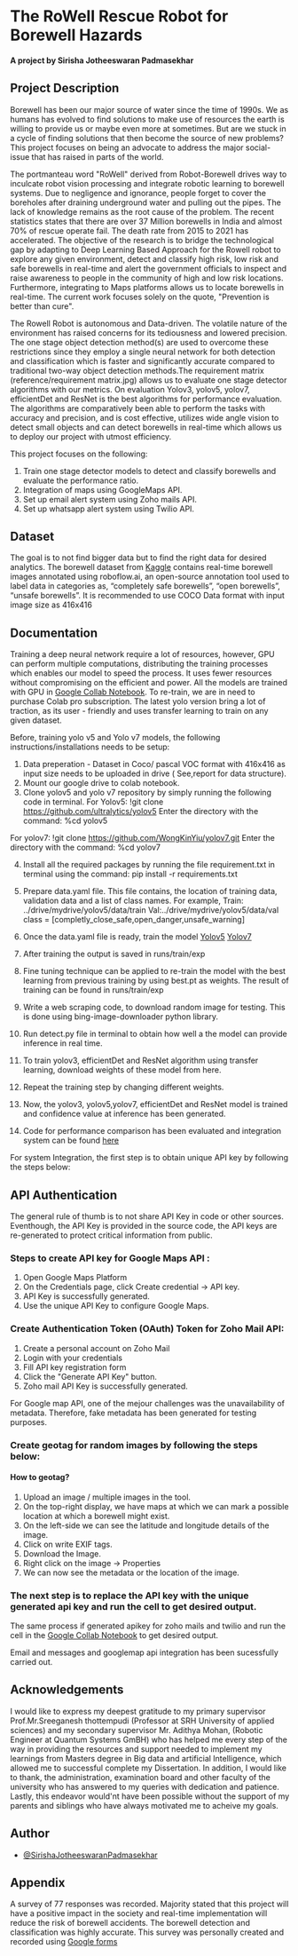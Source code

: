 
# The RoWell Rescue Robot for Borewell Hazards
#### A project by Sirisha Jotheeswaran Padmasekhar 

## Project Description 
Borewell has been our major source of water since the time of 1990s. We as humans has evolved to find solutions to make use of resources the earth is willing to provide us or maybe even more at sometimes. But are we stuck in a cycle of finding solutions that then become the source of new problems? This project focuses on being an advocate to address the major social-issue that has raised in parts of the world. 

The portmanteau word "RoWell" derived from Robot-Borewell drives way to inculcate robot vision processing and integrate robotic learning to borewell systems. Due to negligence and ignorance, people forget to cover the boreholes after draining underground water and pulling out the pipes. The lack of knowledge remains as the root cause of the problem. The recent statistics states that there are over 37 Million borewells in India and almost 70% of rescue operate fail. The death rate from 2015 to 2021 has accelerated. The objective of the research is to bridge the technological gap by adapting to Deep Learning Based Approach for the Rowell robot to explore any given environment, detect and classify high risk, low risk and safe borewells in real-time and alert the government officials to inspect and raise awareness to people in the community of high and low risk locations. Furthermore, integrating to Maps platforms allows us to locate borewells  in real-time. The current work focuses solely on the quote, "Prevention is better than cure".  

The Rowell  Robot is autonomous and Data-driven. The volatile nature of the environment has raised concerns for its tediousness and lowered precision. The one stage object detection method(s) are used to overcome these restrictions since they employ a single neural network for both detection and classification which is faster and significantly accurate compared to traditional two-way object detection methods.The requirement matrix (reference/requirement matrix.jpg) allows us to evaluate one stage detector algorithms with our metrics. On evaluation Yolov3, yolov5, yolov7, efficientDet and ResNet is the best algorithms for performance evaluation. The algorithms  are comparatively been able to perform the tasks with accuracy and precision, and is cost effective, utilizes wide angle vision to detect small objects and can detect borewells in real-time which allows us to deploy our project with utmost efficiency. 

This project focuses on the following:

1. Train one stage detector models to detect and classify borewells and evaluate the performance ratio. 
2. Integration of maps using GoogleMaps API. 
3. Set up email alert system using Zoho mails API. 
4. Set up whatsapp alert system using Twilio API. 

## Dataset

The goal is to not find bigger data but to find the right data for desired analytics. The borewell dataset from [Kaggle](https://www.kaggle.com/datasets/saktheeswaranswan/borewell-dataset-416-resize-tensorflow-yolo-voc?select=borewell+dataset) contains real-time borewell images annotated using roboflow.ai, an open-source annotation tool used to label data in categories as, “completely safe borewells”, “open borewells”, “unsafe borewells”. It is recommended to use COCO Data format with input image size as 416x416


## Documentation

Training a deep neural network require a lot of resources, however, GPU can perform multiple computations, distributing the training processes which enables our model to speed the process. It uses fewer resources without compromising on the efficient and power. All the models are trained with GPU in [Google Collab Notebook](https://drive.google.com/file/d/1a3saiY0QbfrKBGyuK5qE1Sp6-ms__L34/view?usp=sharing). To re-train, we are in need to purchase Colab pro subscription. The latest yolo version bring a lot of traction, as its user - friendly and uses transfer learning to train on any given dataset. 

Before, training yolo v5 and Yolo v7 models, the following instructions/installations needs to be setup:

1. Data preperation - Dataset in Coco/ pascal VOC format with 416x416 as input size needs to be uploaded in drive ( See,report for data structure). 
2. Mount our google drive to colab notebook. 
3. Clone yolov5 and yolo v7 repository by simply running the following code in terminal. 
   For Yolov5:
               !git clone https://github.com/ultralytics/yolov5
Enter the directory with the command: %cd yolov5

 For yolov7: 
            !git clone https://github.com/WongKinYiu/yolov7.git
 Enter the directory with the command: %cd yolov7

4. Install all the required packages by running the file requirement.txt in terminal using the command: pip install -r requirements.txt 
5. Prepare data.yaml file. This file contains, the location of training data, validation data and a list of class names. 
For example, 
Train: ../drive/mydrive/yolov5/data/train
Val:../drive/mydrive/yolov5/data/val
class = [completly_close_safe,open_danger,unsafe_warning]

6. Once the data.yaml file is ready, train the model [Yolov5](https://github.com/ultralytics/yolov5/wiki/Train-Custom-Data) [Yolov7](https://github.com/WongKinYiu/yolov7)
7. After training the output is saved in runs/train/exp
8. Fine tuning technique can be applied to re-train the model with the best learning from previous training by using best.pt as weights. The result of training can be found in runs/train/exp
9. Write a web scraping code, to download random image for testing. This is done using bing-image-downloader python library. 
10. Run detect.py file in terminal to obtain how well a the model can provide inference in real time. 
11. To train yolov3, efficientDet and ResNet algorithm using transfer learning, download weights of these model from here. 
12. Repeat the training step by changing different weights.
13. Now, the yolov3, yolov5,yolov7, efficientDet and ResNet model is trained and confidence value at inference has been generated. 
14. Code for performance comparison has been evaluated and integration system can be found [here](https://drive.google.com/file/d/1a3saiY0QbfrKBGyuK5qE1Sp6-ms__L34/view?usp=sharing)

For system Integration, the first step is to obtain unique API key by following the steps below:

## API Authentication

The general rule of thumb is to not share API Key in code or other sources. Eventhough, the API Key is provided in the source code, the API keys are re-generated to protect critical information from public. 

### Steps to create API key for Google Maps API : 

 1. Open Google Maps Platform
 2. On the Credentials page, click Create credential → API key.
 3. API Key is successfully generated.
 4. Use the unique API Key to configure Google Maps.

### Create Authentication Token (OAuth) Token for Zoho Mail API: 

1. Create a personal account on Zoho Mail
2. Login with your credentials
3. Fill API key registration form
4. Click the "Generate API Key" button.
5. Zoho mail API Key is successfully generated.

For Google map API, one of the mejour challenges was the unavailability of metadata. Therefore, fake metadata has been generated for testing purposes. 

### Create geotag for random images by following the steps below:

#### How to geotag?

1. Upload an image / multiple images in the tool.
2. On the top-right display, we have maps at which we can mark a possible location at which a borewell might exist.
3. On the left-side we can see the latitude and longitude details of the image.
4. Click on write EXIF tags.
5. Download the Image.
6. Right click on the image → Properties
7. We can now see the metadata or the location of the image.

### The next step is to replace the API key with the unique generated api key and run the cell to get desired output. 

The same process if generated apikey for zoho mails and twilio and run the cell in the [Google Collab Notebook](https://drive.google.com/file/d/1a3saiY0QbfrKBGyuK5qE1Sp6-ms__L34/view?usp=sharing) to get desired output. 

Email and messages and googlemap api integration has been sucessfully carried out. 

## Acknowledgements

I would like to express my deepest gratitude to my primary supervisor Prof.Mr.Sreeganesh thottempudi (Professor at SRH University of applied sciences) and my secondary supervisor Mr. Adithya Mohan, (Robotic Engineer at Quantum Systems GmBH) who has helped me every step of the way in providing the resources and support needed to implement my learnings from Masters degree in Big data and artificial Intelligence, which allowed me to successful complete my Dissertation. In addition, I would like to thank, the administration, examination board and other faculty of the university who has answered to my queries with dedication and patience. Lastly, this endeavor would'nt have been possible without the support of my parents and siblings who have always motivated me to acheive my goals. 

## Author

- [@SirishaJotheeswaranPadmasekhar](https://github.com/SirishaJotheeswaranPadmasekhar)


## Appendix

A survey of 77 responses was recorded. Majority stated that this project will have a positive impact in the society and real-time implementation will reduce the risk of borewell accidents. The borewell detection and classification was highly accurate. This survey was personally created and recorded using [Google forms](https://forms.gle/cNYN2bCju8YCyPxR7) 

